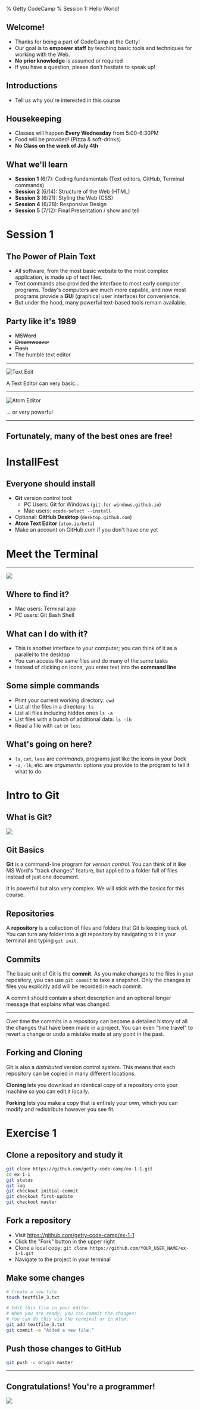 % Getty CodeCamp
% Session 1: Hello World!

## Welcome!

- Thanks for being a part of CodeCamp at the Getty!
- Our goal is to **empower staff** by teaching basic tools and techniques
  for working with the Web.
- **No prior knowledge** is assumed or required
- If you have a question, please don't hesitate to speak up!

## Introductions

- Tell us why you're interested in this course

## Housekeeping

- Classes will happen **Every Wednesday** from 5:00-6:30PM
- Food will be provided! (Pizza & soft-drinks)
- **No Class on the week of July 4th**

## What we'll learn

- **Session 1** (6/7): Coding fundamentals (Text editors, GitHub, Terminal commands)
- **Session 2** (6/14): Structure of the Web (HTML) 
- **Session 3** (6/21): Styling the Web (CSS) 
- **Session 4** (6/28): Responsive Design
- **Session 5** (7/12): Final Presentation / show and tell

# Session 1

## The Power of Plain Text

- All software, from the most basic website to the most complex application, is
  made up of text files.
- Text commands also provided the interface to most early computer programs.
  Today's computers are much more capable, and now most programs provide a
  **GUI** (graphical user interface) for convenience. 
- But under the hood, many powerful text-based tools remain available.

## Party like it's 1989

- ~~MSWord~~
- ~~Dreamweaver~~
- ~~Flash~~
- The humble text editor

---

![](images/textedit.png "Text Edit")

A Text Editor can very basic...

---

![](images/atom.png "Atom Editor")

... or very powerful

---

## Fortunately, many of the best ones are free!

# InstallFest

## Everyone should install

- **Git** version control tool:
  - PC Users: Git for Windows (`git-for-windows.github.io`)
  - Mac users: `xcode-select --install`
- Optional: **GitHub Desktop** (`desktop.github.com`)
- **Atom Text Editor** (`atom.io/beta`)
- Make an account on GitHub.com if you don't have one yet

# Meet the Terminal

---

![](images/terminal.png)

## Where to find it?
- Mac users: Terminal app
- PC users: Git Bash Shell

## What can I do with it?
- This is another interface to your computer; you can think of it as a parallel
  to the desktop
- You can access the same files and do many of the same tasks
- Instead of clicking on icons, you enter text into the **command line**

## Some simple commands
- Print your current working directory: `cwd`
- List all the files in a directory: `ls`
- List all files including hidden ones `ls -a`
- List files with a bunch of additional data: `ls -lh`
- Read a file with `cat` or `less`

## What's going on here?
 - `ls`, `cat`, `less` are _commands_, programs just like the icons in your Dock
 - `-a`, `-lh`, etc. are _arguments_: options you provide to the program to tell
   it what to do.

# Intro to Git

## What is Git?

![](https://imgs.xkcd.com/comics/git.png)

## Git Basics

**Git** is a command-line program for _version control_. You can think of it
like MS Word's "track changes" feature, but applied to a folder full of files
instead of just one document.

It is powerful but also very complex. We will stick with the basics for this
course.

## Repositories

A **repository** is a collection of files and folders that Git is keeping track
of. You can turn any folder into a git repository by navigating to it in your
terminal and typing `git init`.

## Commits

The basic unit of Git is the **commit**. As you make changes to the files in
your repository, you can use `git commit` to take a snapshot. Only the changes
in files you explicitly add will be recorded in each commit.

A commit should contain a short description and an optional longer message
that explains what was changed.

---

Over time the commits in a repository can become a detailed history of all the
changes that have been made in a project. You can even "time travel" to revert a
change or undo a mistake made at any point in the past.

## Forking and Cloning

Git is also a _distributed_ version control system. This means that each
repository can be copied in many different locations.

**Cloning** lets you download an identical copy of a repository onto your
machine so you can edit it locally.

**Forking** lets you make a copy that is entirely your own, which you can
modify and redistribute however you see fit.

# Exercise 1

## Clone a repository and study it
```bash
git clone https://github.com/getty-code-camp/ex-1-1.git
cd ex-1-1
git status
git log
git checkout initial-commit
git checkout first-update
git checkout master
```

## Fork a repository
- Visit https://github.com/getty-code-camp/ex-1-1
- Click the "Fork" button in the upper right
- Clone a local copy: `git clone https://github.com/YOUR_USER_NAME/ex-1-1.git`
- Navigate to the project in your terminal

## Make some changes
```bash
# Create a new file
touch textfile_3.txt

# Edit this file in your editor.
# When you are ready, you can commit the changes:
# You can do this via the terminal or in Atom.
git add textfile_3.txt
git commit -m "Added a new file."
```

## Push those changes to GitHub
```bash
git push -u origin master
```
---

## Congratulations! You're a programmer!

![](https://media.giphy.com/media/gpXfKa9xLAR56/giphy.gif)
